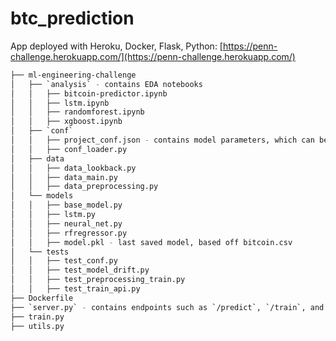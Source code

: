 # btc_prediction

App deployed with Heroku, Docker, Flask, Python: [https://penn-challenge.herokuapp.com/](https://penn-challenge.herokuapp.com/)

<ml-engineering-challenge>

```bash
├── ml-engineering-challenge
│   ├── `analysis` - contains EDA notebooks
│   │   ├── bitcoin-predictor.ipynb
│   │   ├── lstm.ipynb
│   │   ├── randomforest.ipynb
│   │   ├── xgboost.ipynb
│   ├── `conf`
│   │   ├── project_conf.json - contains model parameters, which can be configured by user
│   │   ├── conf_loader.py
│   ├── data
│   │   ├── data_lookback.py
│   │   ├── data_main.py
│   │   ├── data_preprocessing.py
│   └── models
│   │   ├── base_model.py
│   │   ├── lstm.py
│   │   ├── neural_net.py
│   │   ├── rfregressor.py
│   │   ├── model.pkl - last saved model, based off bitcoin.csv
│   └── tests
│   │   ├── test_conf.py
│   │   ├── test_model_drift.py
│   │   ├── test_preprocessing_train.py
│   │   ├── test_train_api.py
├── Dockerfile
├── `server.py` - contains endpoints such as `/predict`, `/train`, and calling unit tests
├── train.py
├── utils.py
```

